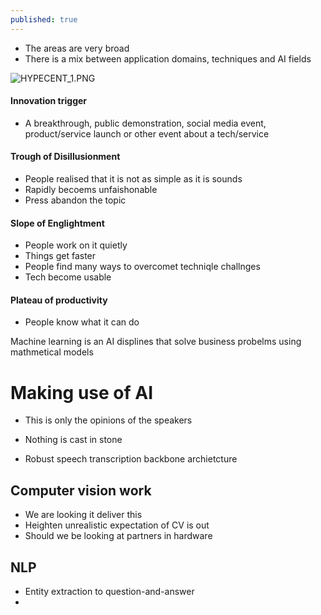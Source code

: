 ```yaml
---
published: true
---
```

- The areas are very broad
- There is a mix between application domains, techniques and AI fields


![HYPECENT_1.PNG]({{site.baseurl}}/img/HYPECENT_1.PNG)

#### Innovation trigger
- A breakthrough, public demonstration, social media event, product/service launch or other event about a tech/service

#### Trough of Disillusionment
- People realised that it is not as simple as it is sounds
- Rapidly becoems unfaishonable
- Press abandon the topic

#### Slope of Englightment
- People work on it quietly
- Things get faster
- People find many ways to overcomet techniqle challnges
- Tech become usable

#### Plateau of productivity
- People know what it can do

Machine learning is an AI displines that solve business probelms using mathmetical models


# Making use of AI

- This is only the opinions of the speakers
- Nothing is cast in stone

- Robust speech transcription backbone archietcture

## Computer vision work

-  We are looking it deliver this
- Heighten unrealistic expectation of CV is out
- Should we be looking at partners in hardware

## NLP
- Entity extraction to question-and-answer
-
